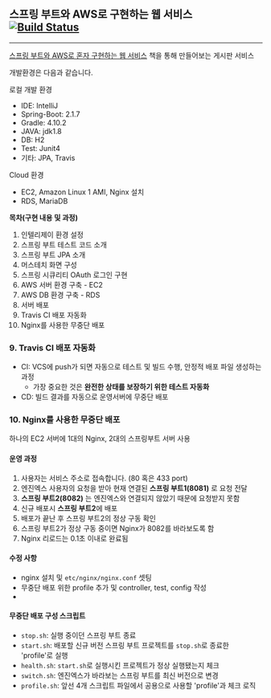 ## 스프링 부트와 AWS로 구현하는 웹 서비스 [![Build Status](https://travis-ci.org/ReasonH/Spring-Boot.svg?branch=master)](https://travis-ci.org/ReasonH/Spring-Boot)

---
[스프링 부트와 AWS로 혼자 구현하는 웹 서비스](https://github.com/jojoldu/freelec-springboot2-webservice) 책을 통해 만들어보는 게시판 서비스


개발환경은 다음과 같습니다.

로컬 개발 환경

- IDE: IntelliJ
- Spring-Boot: 2.1.7
- Gradle: 4.10.2
- JAVA: jdk1.8
- DB: H2
- Test: Junit4
- 기타: JPA, Travis

Cloud 환경
- EC2, Amazon Linux 1 AMI, Nginx 설치
- RDS, MariaDB

**목차(구현 내용 및 과정)**
1. 인텔리제이 환경 설정
2. 스프링 부트 테스트 코드 소개
3. 스프링 부트 JPA 소개
4. 머스테치 화면 구성
5. 스프링 시큐리티 OAuth 로그인 구현
6. AWS 서버 환경 구축 - EC2
7. AWS DB 환경 구축 - RDS
8. 서버 배포
9. Travis CI 배포 자동화
10. Nginx를 사용한 무중단 배포

### 9. Travis CI 배포 자동화

- CI: VCS에 push가 되면 자동으로 테스트 및 빌드 수행, 안정적 배포 파일 생성하는 과정
    - 가장 중요한 것은 **완전한 상태를 보장하기 위한 테스트 자동화**
- CD: 빌드 결과를 자동으로 운영서버에 무중단 배포

### 10. Nginx를 사용한 무중단 배포

하나의 EC2 서버에 1대의 Nginx, 2대의 스프링부트 서버 사용

#### 운영 과정
1. 사용자는 서비스 주소로 접속합니다. (80 혹은 433 port)
2. 엔진엑스 사용자의 요청을 받아 현재 연결된 **스프링 부트1(8081)** 로 요청 전달
3. **스프링 부트2(8082)** 는 엔진엑스와 연결되지 않았기 때문에 요청받지 못함
4. 신규 배포시 **스프링 부트2**에 배포
5. 배포가 끝난 후 스프링 부트2의 정상 구동 확인
6. 스프링 부트2가 정상 구동 중이면 Nginx가 8082를 바라보도록 함
7. Nginx 리로드는 0.1초 이내로 완료됨

#### 수정 사항

- nginx 설치 및 `etc/nginx/nginx.conf` 셋팅
- 무중단 배포 위한 profile 추가 및 controller, test, config 작성
- 

#### 무중단 배포 구성 스크립트

- `stop.sh`: 실행 중이던 스프링 부트 종료
- `start.sh`: 배포할 신규 버전 스프링 부트 프로젝트를 `stop.sh`로 종료한 'profile'로 실행
- `health.sh`: `start.sh`로 실행시킨 프로젝트가 정상 실행됐는지 체크
- `switch.sh`: 엔진엑스가 바라보는 스프링 부트를 최신 버전으로 변경
- `profile.sh`: 앞선 4개 스크립트 파일에서 공용으로 사용할 'profile'과 체크 로직


